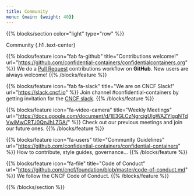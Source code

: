 ```yaml
---
title: Community
menu: {main: {weight: 40}}
---
```


<!-- Note: This block is copied from the main landing page stored in `content/en/_index.md` -->

{{% blocks/section color="light" type="row" %}}

Community
{.h1 .text-center}

{{% blocks/feature icon="fab fa-github" title="Contributions welcome!"
    url="<https://github.com/confidential-containers/confidentialcontainers.org>" %}}
We do a [Pull Request](https://github.com/confidential-containers/confidentialcontainers.org/pulls)
contributions workflow on **GitHub**. New users are always welcome!
{{% /blocks/feature %}}

{{% blocks/feature icon="fab fa-slack" title="We are on CNCF Slack!" url="<https://slack.cncf.io>" %}}
Join channel #confidential-containers by getting invitation for the [CNCF slack](https://slack.cncf.io).
{{% /blocks/feature %}}

{{% blocks/feature icon="fa-video-camera" title="Weekly Meetings" url="<https://docs.google.com/document/d/1E3GLCzNgrcigUlgWAZYlgqNTdVwiMwCRTJ0QnJhLZGA/>" %}}
Check out our previous meetings and join our future ones.
{{% /blocks/feature %}}

{{% blocks/feature icon="fa-users" title="Community Guidelines" url="<https://github.com/confidential-containers/confidential-containers>" %}}
How to contribute, style guides, governance...
{{% /blocks/feature %}}

{{% blocks/feature icon="fa-file" title="Code of Conduct" url="<https://github.com/cncf/foundation/blob/master/code-of-conduct.md>" %}}
We follow the CNCF Code of Conduct.
{{% /blocks/feature %}}

{{% /blocks/section %}}
